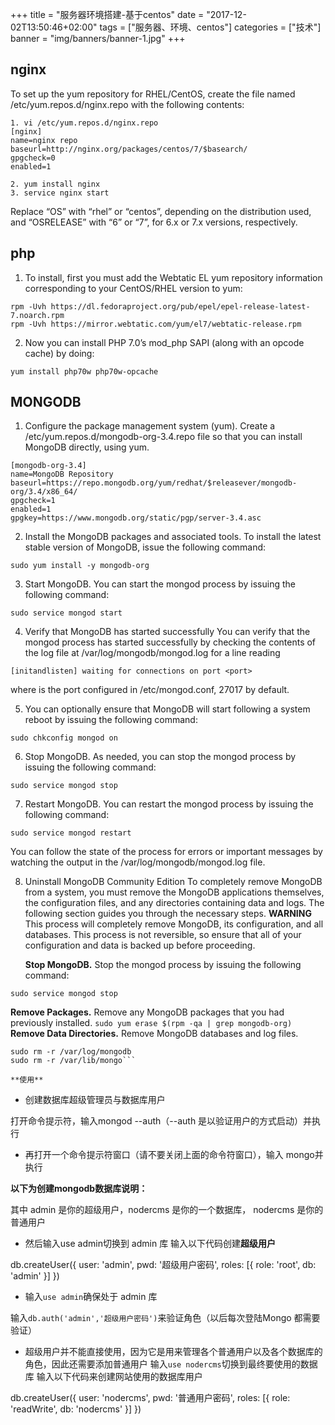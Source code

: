 +++
title = "服务器环境搭建-基于centos"
date = "2017-12-02T13:50:46+02:00"
tags = ["服务器、环境、centos"]
categories = ["技术"]
banner = "img/banners/banner-1.jpg"
+++

## nginx
To set up the yum repository for RHEL/CentOS, create the file named /etc/yum.repos.d/nginx.repo with the following contents:
<!--more-->

```
1. vi /etc/yum.repos.d/nginx.repo
[nginx]
name=nginx repo
baseurl=http://nginx.org/packages/centos/7/$basearch/
gpgcheck=0
enabled=1

2. yum install nginx 
3. service nginx start
```
Replace “OS” with “rhel” or “centos”, depending on the distribution used, and “OSRELEASE” with “6” or “7”, for 6.x or 7.x versions, respectively.  

## php


1. To install, first you must add the Webtatic EL yum repository information corresponding to your CentOS/RHEL version to yum:
```
rpm -Uvh https://dl.fedoraproject.org/pub/epel/epel-release-latest-7.noarch.rpm
rpm -Uvh https://mirror.webtatic.com/yum/el7/webtatic-release.rpm
```
2. Now you can install PHP 7.0’s mod_php SAPI (along with an opcode cache) by doing:
```
yum install php70w php70w-opcache
```

## MONGODB


 1. Configure the package management system (yum).
Create a /etc/yum.repos.d/mongodb-org-3.4.repo file so that you can install MongoDB directly, using yum.
```
[mongodb-org-3.4]
name=MongoDB Repository
baseurl=https://repo.mongodb.org/yum/redhat/$releasever/mongodb-org/3.4/x86_64/
gpgcheck=1
enabled=1
gpgkey=https://www.mongodb.org/static/pgp/server-3.4.asc
```
 2. Install the MongoDB packages and associated tools.
To install the latest stable version of MongoDB, issue the following command:
```
sudo yum install -y mongodb-org
```
 3. Start MongoDB.
You can start the mongod process by issuing the following command:
```
sudo service mongod start
```
 4. Verify that MongoDB has started successfully
You can verify that the mongod process has started successfully by checking the contents of the log file at /var/log/mongodb/mongod.log for a line reading
```
[initandlisten] waiting for connections on port <port>
```
where <port> is the port configured in /etc/mongod.conf, 27017 by default. 

 5. You can optionally ensure that MongoDB will start following a system reboot by issuing the following command:
```
sudo chkconfig mongod on
```
 6. Stop MongoDB.
As needed, you can stop the mongod process by issuing the following command:
```
sudo service mongod stop
```
 7. Restart MongoDB.
You can restart the mongod process by issuing the following command:
```
sudo service mongod restart
```
You can follow the state of the process for errors or important messages by watching the output in the /var/log/mongodb/mongod.log file. 

 8. Uninstall MongoDB Community Edition
To completely remove MongoDB from a system, you must remove the MongoDB applications themselves, the configuration files, and any directories containing data and logs. The following section guides you through the necessary steps.
**WARNING**
This process will completely remove MongoDB, its configuration, and all databases. This process is not reversible, so ensure that all of your configuration and data is backed up before proceeding.  

    **Stop MongoDB.**
Stop the mongod process by issuing the following command:
```
sudo service mongod stop
``` 
**Remove Packages.**
Remove any MongoDB packages that you had previously installed.
```sudo yum erase $(rpm -qa | grep mongodb-org)```
**Remove Data Directories.**
Remove MongoDB databases and log files. 

```
sudo rm -r /var/log/mongodb
sudo rm -r /var/lib/mongo```

**使用**
``` 
- 创建数据库超级管理员与数据库用户

打开命令提示符，输入mongod --auth（--auth 是以验证用户的方式启动）并执行 

- 再打开一个命令提示符窗口（请不要关闭上面的命令符窗口），输入 mongo并执行 

**以下为创建mongodb数据库说明：**

其中 admin 是你的超级用户，nodercms 是你的一个数据库， nodercms 是你的普通用户


- 然后输入use admin切换到 admin 库 输入以下代码创建**超级用户**

db.createUser({ user: 'admin', pwd: '超级用户密码', roles: [{ role: 'root', db: 'admin' }] })

- 输入`use admin`确保处于 admin 库

输入`db.auth('admin','超级用户密码')`来验证角色（以后每次登陆Mongo 都需要验证）

- 超级用户并不能直接使用，因为它是用来管理各个普通用户以及各个数据库的角色，因此还需要添加普通用户
输入`use nodercms`切换到最终要使用的数据库
输入以下代码来创建网站使用的数据库用户

db.createUser({ user: 'nodercms', pwd: '普通用户密码', roles: [{ role: 'readWrite', db: 'nodercms' }] })
```


